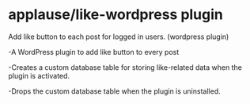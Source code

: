 # applause/like-wordpress plugin

Add like button to each post for logged in users. (wordpress plugin)

-A WordPress plugin to add like button to every post

-Creates a custom database table for storing like-related data when the plugin is activated.

-Drops the custom database table when the plugin is uninstalled.
